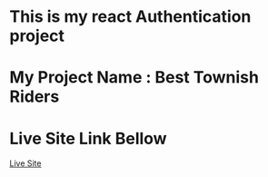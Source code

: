 # This is my react Authentication project
# My Project Name : Best Townish Riders

# Live Site Link Bellow

<a href="https://best-townish-riders.netlify.app/">Live Site</a>
